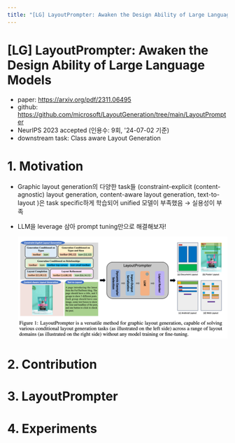 ```yaml
---
title: "[LG] LayoutPrompter: Awaken the Design Ability of Large Language Models"
---
```

# [LG] LayoutPrompter: Awaken the Design Ability of Large Language Models

- paper: https://arxiv.org/pdf/2311.06495
- github: https://github.com/microsoft/LayoutGeneration/tree/main/LayoutPrompter
- NeurIPS 2023 accepted (인용수: 9회, '24-07-02 기준)
- downstream task: Class aware Layout Generation

# 1. Motivation

- Graphic layout generation의 다양한 task들 (constraint-explicit (content-agnostic) layout generation, content-aware layout generation, text-to-layout )은 task specific하게 학습되어 unified 모델이 부족했음 $\to$ 실용성이 부족

- LLM을 leverage 삼아 prompt tuning만으로 해결해보자!

  ![](../images/2024-07-02/image-20240704163819182.png)

# 2. Contribution

# 3. LayoutPrompter

# 4. Experiments
